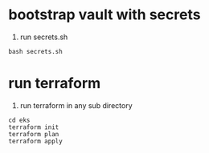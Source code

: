 # bootstrap vault with secrets
1. run secrets.sh
```
bash secrets.sh
```

# run terraform
1. run terraform in any sub directory
```
cd eks
terraform init
terraform plan
terraform apply
```
